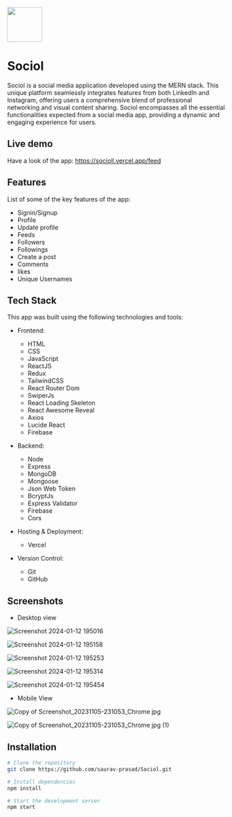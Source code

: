 
<img src="https://github.com/saurav-prasad/Sociol/assets/70149386/30c4b31f-a95a-4290-bf82-b86e1495a16b" width="80px" height="80px"/>


# Sociol

Sociol is a social media application developed using the MERN stack. This unique platform seamlessly integrates features from both LinkedIn and Instagram, offering users a comprehensive blend of professional networking and visual content sharing. Sociol encompasses all the essential functionalities expected from a social media app, providing a dynamic and engaging experience for users.

## Live demo

Have a look of the app:
https://socioll.vercel.app/feed

## Features
List of some of the key features of the app:

- Signin/Signup
- Profile
- Update profile
- Feeds
- Followers
- Followings
- Create a post
- Comments
- likes
- Unique Usernames


## Tech Stack

This app was built using the following technologies and tools:

- Frontend:
  - HTML
  - CSS
  - JavaScript
  - ReactJS
  - Redux
  - TailwindCSS
  - React Router Dom
  - SwiperJs
  - React Loading Skeleton
  - React Awesome Reveal
  - Axios
  - Lucide React
  - Firebase
  

- Backend:
  - Node
  - Express
  - MongoDB
  - Mongoose
  - Json Web Token
  - BcryptJs
  - Express Validator
  - Firebase
  - Cors


- Hosting & Deployment:
  - Vercel

- Version Control:
  - Git
  - GitHub


## Screenshots
- Desktop view
  
![Screenshot 2024-01-12 195016](https://github.com/saurav-prasad/Sociol/assets/70149386/a791fd94-789f-48b9-8f09-839988360044)


![Screenshot 2024-01-12 195158](https://github.com/saurav-prasad/Sociol/assets/70149386/84135cbc-6ca6-438f-945d-e807b379a6a7)


![Screenshot 2024-01-12 195253](https://github.com/saurav-prasad/Sociol/assets/70149386/6b2d207e-67a4-4405-8e20-1c62980606ab)


![Screenshot 2024-01-12 195314](https://github.com/saurav-prasad/Sociol/assets/70149386/91fd339b-2553-466c-920a-e819bee29a24)


![Screenshot 2024-01-12 195454](https://github.com/saurav-prasad/Sociol/assets/70149386/c4f365ca-0cc8-46c2-bad8-14ea03e4af4c)

- Mobile View

![Copy of Screenshot_20231105-231053_Chrome jpg](https://github.com/saurav-prasad/Sociol/assets/70149386/eee588fe-de0c-4094-8a03-af9e8176dbe7)


![Copy of Screenshot_20231105-231053_Chrome jpg (1)](https://github.com/saurav-prasad/Sociol/assets/70149386/9d3a89f6-af17-4197-957a-fea307cce134)


## Installation

```bash
# Clone the repository
git clone https://github.com/saurav-prasad/Sociol.git

# Install dependencies
npm install

# Start the development server
npm start
